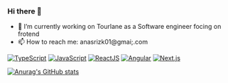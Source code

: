 ### Hi there 👋

- 🔭 I’m currently working on Tourlane as a Software engineer focing on frotend 
- 📫 How to reach me: anasrizk01@gmai;.com

[![TypeScript](https://img.shields.io/badge/-TypeScript-blue?style=flat&logo=typescript&logoColor=white)](https://www.typescriptlang.org/)
[![JavaScript](https://img.shields.io/badge/-JavaScript-yellow?style=flat&logo=javascript&logoColor=white)](https://www.javascript.com/)
[![ReactJS](https://img.shields.io/badge/-ReactJS-blue?style=flat&logo=react&logoColor=white)](https://reactjs.org/)
[![Angular](https://img.shields.io/badge/-Angular-red?style=flat&logo=angular&logoColor=white)](https://angular.io/)
[![Next.js](https://img.shields.io/badge/-Next.js-black?style=flat&logo=next.js&logoColor=white)](https://nextjs.org/)


[![Anurag's GitHub stats](https://github-readme-stats-sigma-five.vercel.app/api?username=anasrezk&count_private=true&show_icons=true&include_all_commits=true&theme=dark)](https://github.com/anuraghazra/github-readme-stats)
